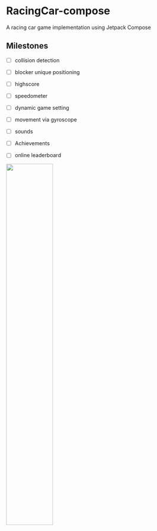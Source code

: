 # RacingCar-compose
A racing car game implementation using Jetpack Compose

## Milestones
- [ ] collision detection
- [ ] blocker unique positioning
- [ ] highscore
- [ ] speedometer
- [ ] dynamic game setting
- [ ] movement via gyroscope
- [ ] sounds
- [ ] Achievements
- [ ] online leaderboard


 <img src="https://github.com/behnawwm/RacingCar-compose/assets/61078796/6c65d224-cd24-4310-af39-c63905b7c56e" width="50%" >


